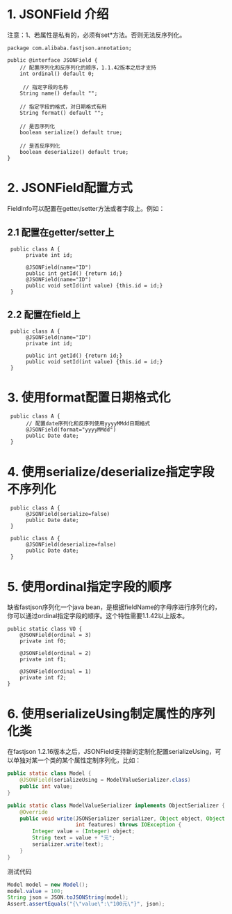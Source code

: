 # 1. JSONField 介绍

注意：1、若属性是私有的，必须有set*方法。否则无法反序列化。

    package com.alibaba.fastjson.annotation;
    
    public @interface JSONField {
        // 配置序列化和反序列化的顺序，1.1.42版本之后才支持
        int ordinal() default 0;
    
         // 指定字段的名称
        String name() default "";
    
        // 指定字段的格式，对日期格式有用
        String format() default "";
    
        // 是否序列化
        boolean serialize() default true;
    
        // 是否反序列化
        boolean deserialize() default true;
    }

# 2. JSONField配置方式
FieldInfo可以配置在getter/setter方法或者字段上。例如：
## 2.1 配置在getter/setter上

     public class A {
          private int id;
     
          @JSONField(name="ID")
          public int getId() {return id;}
          @JSONField(name="ID")
          public void setId(int value) {this.id = id;}
     }


## 2.2 配置在field上

     public class A {
          @JSONField(name="ID")
          private int id;
     
          public int getId() {return id;}
          public void setId(int value) {this.id = id;}
     }

# 3. 使用format配置日期格式化

     public class A {
          // 配置date序列化和反序列使用yyyyMMdd日期格式
          @JSONField(format="yyyyMMdd")
          public Date date;
     }

# 4. 使用serialize/deserialize指定字段不序列化

     public class A {
          @JSONField(serialize=false)
          public Date date;
     }

     public class A {
          @JSONField(deserialize=false)
          public Date date;
     }

# 5. 使用ordinal指定字段的顺序
缺省fastjson序列化一个java bean，是根据fieldName的字母序进行序列化的，你可以通过ordinal指定字段的顺序。这个特性需要1.1.42以上版本。

    public static class VO {
        @JSONField(ordinal = 3)
        private int f0;

        @JSONField(ordinal = 2)
        private int f1;

        @JSONField(ordinal = 1)
        private int f2;
    }

# 6. 使用serializeUsing制定属性的序列化类
在fastjson 1.2.16版本之后，JSONField支持新的定制化配置serializeUsing，可以单独对某一个类的某个属性定制序列化，比如：
```java
public static class Model {
    @JSONField(serializeUsing = ModelValueSerializer.class)
    public int value;
}

public static class ModelValueSerializer implements ObjectSerializer {
    @Override
    public void write(JSONSerializer serializer, Object object, Object fieldName, Type fieldType,
                      int features) throws IOException {
        Integer value = (Integer) object;
        String text = value + "元";
        serializer.write(text);
    }
}
```

测试代码
```java
Model model = new Model();
model.value = 100;
String json = JSON.toJSONString(model);
Assert.assertEquals("{\"value\":\"100元\"}", json);
```



